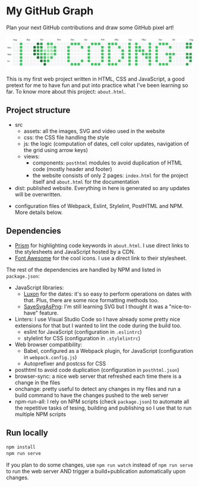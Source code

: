 # My GitHub Graph
Plan your next GitHub contributions and draw some GitHub pixel art!

![I love coding GitHub pixel art](dist/assets/i-love-coding.png)

This is my first web project written in HTML, CSS and JavaScript, a good pretext for me to have fun and put into practice what I've been learning so far. To know more about this project: ```about.html```.

## Project structure

* src
  * assets: all the images, SVG and video used in the website
  * css: the CSS file handling the style
  * js: the logic (computation of dates, cell color updates, navigation of the grid using arrow keys)
  * views:
    * components: ```posthtml``` modules to avoid duplication of HTML code (mostly header and footer)
    * the website consists of only 2 pages: ```index.html``` for the project itself and ```about.html``` for the documentation
* dist: published website. Everything in here is generated so any updates will be overwritten.

+ configuration files of Webpack, Eslint, Stylelint, PostHTML and NPM. More details below.
    
## Dependencies

* [Prism](https://prismjs.com) for highlighting code keywords in ```about.html```. I use direct links to the stylesheets and JavaScript hosted by a CDN.
* [Font Awesome](https://fontawesome.com) for the cool icons. I use a direct link to their stylesheet.

The rest of the dependencies are handled by NPM and listed in ```package.json```:
* JavaScript libraries:
  * [Luxon](https://moment.github.io/luxon) for the dates: it's so easy to perform operations on dates with that. Plus, there are some nice formatting methods too.
  * [SaveSvgAsPng](https://github.com/exupero/saveSvgAsPng): I'm still learning SVG but I thought it was a "nice-to-have" feature.
* Linters: I use Visual Studio Code so I have already some pretty nice extensions for that but I wanted to lint the code during the build too.
  * eslint for JavaScript (configuration in ```.eslintrc```)
  * stylelint for CSS (configuration in ```.stylelintrc```)
* Web browser compatibility:
  * Babel, configured as a Webpack plugin, for JavaScript (configuration in ```webpack.config.js```)
  * Autoprefixer and postcss for CSS
* posthtml to avoid code duplication (configuration in ```posthtml.json```)
* browser-sync: a nice web server that refreshed each time there is a change in the files
* onchange: pretty useful to detect any changes in my files and run a build command to have the changes pushed to the web server
* npm-run-all: I rely on NPM scripts (check ```package.json```) to automate all the repetitive tasks of tesing, building and publishing so I use that to run multiple NPM scripts

## Run locally

```bash
npm install
npm run serve
```

If you plan to do some changes, use ```npm run watch``` instead of ```npm run serve``` to run the web server AND trigger a build+publication automatically upon changes.
